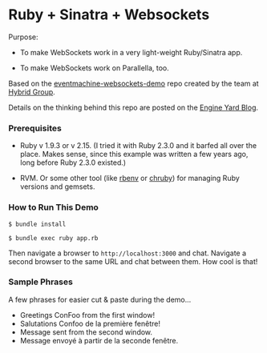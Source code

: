 Ruby + Sinatra + Websockets
===

Purpose: 

* To make WebSockets work in a very light-weight Ruby/Sinatra app.

* To make WebSockets work on Parallella, too.

Based on the [eventmachine-websockets-demo](https://github.com/stewart/eventmachine-websockets-demo) repo created by the team at [Hybrid Group](http://hybridgroup.com).

Details on the thinking behind this repo are posted on the [Engine Yard Blog](https://blog.engineyard.com/2013/getting-started-with-ruby-and-websockets).

### Prerequisites

* Ruby v 1.9.3 or v 2.15. (I tried it with Ruby 2.3.0 and it barfed all over the place. Makes sense, since this example was written a few years ago, long before Ruby 2.3.0 existed.)

* RVM. Or some other tool (like [rbenv](https://github.com/rbenv/rbenv) or [chruby](https://github.com/postmodern/chruby)) for managing Ruby versions and gemsets.

### How to Run This Demo

`$ bundle install`

`$ bundle exec ruby app.rb`

Then navigate a browser to `http://localhost:3000` and chat. Navigate a second browser to the same URL and chat between them. How cool is that!

### Sample Phrases

A few phrases for easier cut & paste during the demo...

* Greetings ConFoo from the first window!
* Salutations Confoo de la première fenêtre!
* Message sent from the second window.
* Message envoyé à partir de la seconde fenêtre.


